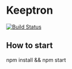 # Keeptron
[![Build Status](https://travis-ci.org/ArturSkowronski/keeptron.svg?branch=master)](https://travis-ci.org/ArturSkowronski/keeptron)

## How to start
npm install && npm start
